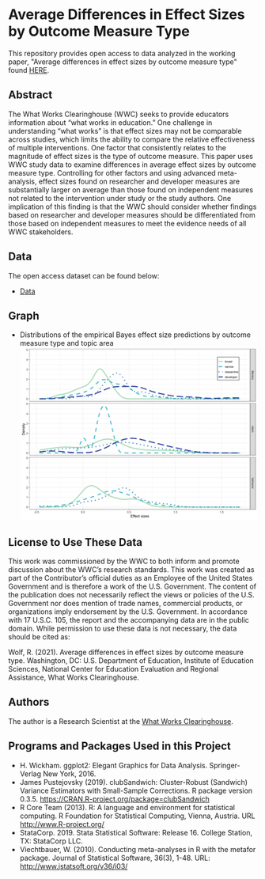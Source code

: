 # Average Differences in Effect Sizes by Outcome Measure Type
This repository provides open access to data analyzed in the working paper, "Average differences in effect sizes by outcome measure type" found [HERE](https://eric.ed.gov/?q=source%3a%22what+works%22&id=ED610568).

## Abstract

The What Works Clearinghouse (WWC) seeks to provide educators information about “what works in education.” One challenge in understanding “what works” is that effect sizes may not be comparable across studies, which limits the ability to compare the relative effectiveness of multiple interventions. One factor that consistently relates to the magnitude of effect sizes is the type of outcome measure. This paper uses WWC study data to examine differences in average effect sizes by outcome measure type. Controlling for other factors and using advanced meta-analysis, effect sizes found on researcher and developer measures are substantially larger on average than those found on independent measures not related to the intervention under study or the study authors. One implication of this finding is that the WWC should consider whether findings based on researcher and developer measures should be differentiated from those based on independent measures to meet the evidence needs of all WWC stakeholders. 

## Data

The open access dataset can be found below:

- [Data](paper_data.csv)

## Graph

* Distributions of the empirical Bayes effect size predictions by outcome measure type and topic area
![](https://github.com/betsyjwolf/Average-Effect-Sizes-by-Outcome-Measure-Type/blob/master/wp_meta2_v2.png)

## License to Use These Data

This work was commissioned by the WWC to both inform and promote discussion about the WWC’s research standards. This work was created as part of the Contributor’s official duties as an Employee of the United States Government and is therefore a work of the U.S. Government. The content of the publication does not necessarily reflect the views or policies of the U.S. Government nor does mention of trade names, commercial products, or organizations imply endorsement by the U.S. Government. In accordance with 17 U.S.C. 105, the report and the accompanying data are in the public domain. While permission to use these data is not necessary, the data should be cited as:

Wolf, R. (2021). Average differences in effect sizes by outcome measure type. Washington, DC: U.S. Department of Education, Institute of Education Sciences, National Center for Education Evaluation and Regional Assistance, What Works Clearinghouse. 

## Authors

The author is a Research Scientist at the [What Works Clearinghouse](https://ies.ed.gov/ncee/wwc/).

## Programs and Packages Used in this Project

* H. Wickham. ggplot2: Elegant Graphics for Data Analysis. Springer-Verlag New York, 2016.
* James Pustejovsky (2019). clubSandwich: Cluster-Robust (Sandwich) Variance Estimators with
  Small-Sample Corrections. R package version 0.3.5.
  https://CRAN.R-project.org/package=clubSandwich
* R Core Team (2013). R: A language and environment for statistical computing. R Foundation for Statistical Computing, Vienna, Austria.   URL http://www.R-project.org/
* StataCorp. 2019. Stata Statistical Software: Release 16. College Station, TX: StataCorp LLC.
* Viechtbauer, W. (2010). Conducting meta-analyses in R with the metafor package. Journal of
  Statistical Software, 36(3), 1-48. URL: http://www.jstatsoft.org/v36/i03/





